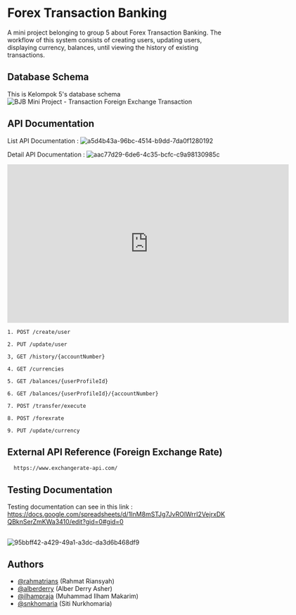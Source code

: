 
# Forex Transaction Banking

A mini project belonging to group 5 about Forex Transaction Banking. The workflow of this system consists of creating users, updating users, displaying currency, balances, until viewing the history of existing transactions.



## Database Schema

This is Kelompok 5's database schema
![BJB Mini Project - Transaction Foreign Exchange Transaction](https://github.com/user-attachments/assets/d75264b5-425d-4202-a9c1-7b8b1038fa5c)



## API Documentation
List API Documentation : ![a5d4b43a-96bc-4514-b9dd-7da0f1280192](https://github.com/user-attachments/assets/f1087541-63ed-45cc-8f63-b3e87a3b95d0)


Detail API Documentation :
![aac77d29-6de6-4c35-bcfc-c9a98130985c](https://github.com/user-attachments/assets/aac77d29-6de6-4c35-bcfc-c9a98130985c)

<iframe src="https://jam.dev/c/aac77d29-6de6-4c35-bcfc-c9a98130985c" width="640" height="360" frameborder="0" allowfullscreen></iframe>

```
1. POST /create/user
```

```
2. PUT /update/user
```

```
3, GET /history/{accountNumber}
```

```
4. GET /currencies
```

```
5. GET /balances/{userProfileId}
```

```
6. GET /balances/{userProfileId}/{accountNumber}
```

```
7. POST /transfer/execute
```

```
8. POST /forexrate
```

```
9. PUT /update/currency
```


## External API Reference (Foreign Exchange Rate)


```http
  https://www.exchangerate-api.com/
```


## Testing Documentation

Testing documentation can see in this link : https://docs.google.com/spreadsheets/d/1InM8mSTJg7JvROlWrrI2VejrxDKQBknSerZmKWa3410/edit?gid=0#gid=0
##
![95bbff42-a429-49a1-a3dc-da3d6b468df9](https://github.com/user-attachments/assets/79b91972-3d3e-4f0b-82e8-a546a29beb63)






## Authors

- [@rahmatrians](https://github.com/rahmatrians) (Rahmat Riansyah)
- [@alberderry](https://github.com/alberderry) (Alber Derry Asher)
- [@ilhampraja](https://github.com/ilhampraja) (Muhammad Ilham Makarim)
- [@snkhomaria](https://github.com/snkhomaria) (Siti Nurkhomaria)

